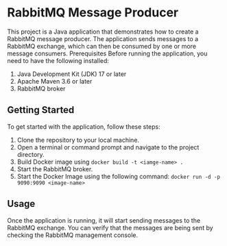 # RabbitMQ Message Producer
This project is a Java application that demonstrates how to create a RabbitMQ message producer. The application sends messages to a RabbitMQ exchange, which can then be consumed by one or more message consumers.
Prerequisites
Before running the application, you need to have the following installed:

1. Java Development Kit (JDK) 17 or later 
2. Apache Maven 3.6 or later
3. RabbitMQ broker

## Getting Started
To get started with the application, follow these steps:

1.  Clone the repository to your local machine. 
2. Open a terminal or command prompt and navigate to the project directory. 
3. Build Docker image using 
     ```docker build -t <iamge-name> .```
4. Start the RabbitMQ broker. 
5. Start the Docker Image using the following command: ```docker run -d -p 9090:9090 <image-name>```

## Usage
Once the application is running, it will start sending messages to the RabbitMQ exchange. You can verify that the messages are being sent by checking the RabbitMQ management console.
